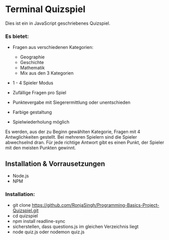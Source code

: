 # Terminal Quizspiel
Dies ist ein in JavaScript geschriebenes Quizspiel.

### Es bietet:

- Fragen aus verschiedenen Kategorien: 
  - Geographie
  - Geschichte
  - Mathematik
  - Mix aus den 3 Kategorien

- 1 - 4 Spieler Modus

- Zufällige Fragen pro Spiel

- Punktevergabe mit Siegerermittlung oder unentschieden

- Farbige gestaltung

- Spielwiederholung möglich

Es werden, aus der zu Beginn gewählten Kategorie, Fragen mit 4 Antwglichkeiten gestellt.
Bei mehreren Spielern sind die Spieler abwechselnd dran. 
Für jede richtige Antwort gibt es einen Punkt, der Spieler mit den meisten Punkten gewinnt.


## Installation & Vorrausetzungen
- Node.js 
- NPM


### Installation:
- git clone https://github.com/RonjaSingh/Programming-Basics-Project-Quizspiel.git
- cd quizspiel
- npm install readline-sync
- sicherstellen, dass questions.js im gleichen Verzeichnis liegt
- node quiz.js oder nodemon quiz.js

